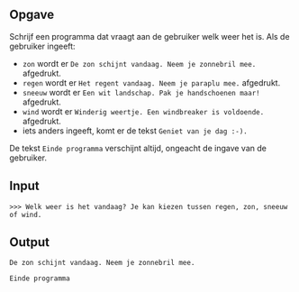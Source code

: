 ## Opgave

Schrijf een programma dat vraagt aan de gebruiker welk weer het is. Als de gebruiker ingeeft:
- `zon` wordt er `De zon schijnt vandaag. Neem je zonnebril mee.` afgedrukt.
- `regen` wordt er `Het regent vandaag. Neem je paraplu mee.` afgedrukt.
- `sneeuw` wordt er `Een wit landschap. Pak je handschoenen maar!` afgedrukt.
- `wind` wordt er `Winderig weertje. Een windbreaker is voldoende.` afgedrukt.
- iets anders ingeeft, komt er de tekst `Geniet van je dag :-).`

De tekst `Einde programma` verschijnt altijd, ongeacht de ingave van de gebruiker.

## Input

```
>>> Welk weer is het vandaag? Je kan kiezen tussen regen, zon, sneeuw of wind. 
```
## Output

```
De zon schijnt vandaag. Neem je zonnebril mee.

Einde programma
```
